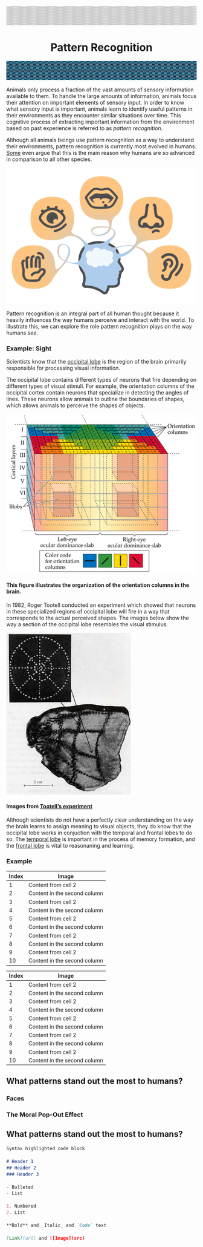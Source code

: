 <img src="stairs.png" height="50" width ="2000">
<h1 align="center">
Pattern Recognition
</h1>
<img src="cude.png" height="50" width="2000">

Animals only process a fraction of the vast amounts of sensory information available to them. To handle the large amounts of information, animals focus their attention on important elements of sensory input. In order to know what sensory input is important, animals learn to identify useful patterns in their environments as they encounter similar situations over time. This cognitive process of extracting important information from the environment based on past experience is referred to as *pattern recognition*.

Although all animals beings use pattern recognition as a way to understand their environments, pattern recognition is currently most evolved in humans. [Some](https://www.ncbi.nlm.nih.gov/pmc/articles/PMC4141622/) even argue that this is the main reason why humans are so advanced in comparison to all other species. 

![Senses](sens.jpg)

Pattern recognition is an integral part of all human thought because it heavily influences the way humans perceive and interact with the world. To illustrate this, we can explore the role pattern recognition plays on the way humans *see*.

### **Example: Sight**
Scientists know that the [occipital lobe](http://www.spinalcord.com/occipital-lobe) is the region of the brain primarily responsible for processing visual information. 

The occipital lobe contains different types of neurons that fire depending on different types of visual stimuli. For example, the orientation columns of the occipital cortex contain neurons that specialize in detecting the angles of lines. These neurons allow animals to outline the boundaries of shapes, which allows animals to perceive the shapes of objects. 

![Orientation Columns](col.jpg)

#### This figure illustrates the organization of the orientation columns in the brain.

In 1982, Roger Tootell conducted an experiment which showed that neurons in these specialized regions of occipital lobe will fire in a way that corresponds to the actual perceived shapes. The images below show the way a section of the occipital lobe resembles the visual stimulus.

![Retinotopic Mapping](map.jpg)

#### Images from [Tootell’s experiment](http://science.sciencemag.org/content/218/4575/902) 

Although scientists do not have a perfectly clear understanding on the way the brain learns to assign meaning to visual objects, they do know that the occipital lobe works in conjuction with the temporal and frontal lobes to do so. The [temporal lobe](http://www.spinalcord.com/temporal-lobe) is important in the process of memory formation, and the [frontal lobe](http://www.spinalcord.com/frontal-lobe) is vital to reasonaning and learning. 

### **Example** 
Index | Image
------------ | -------------
1 | Content from cell 2
2 | Content in the second column
3 | Content from cell 2
4 | Content in the second column
5 | Content from cell 2
6 | Content in the second column
7 | Content from cell 2
8 | Content in the second column
9 | Content from cell 2
10 | Content in the second column


Index | Image
------------ | -------------
1 | Content from cell 2
2 | Content in the second column
3 | Content from cell 2
4 | Content in the second column
5 | Content from cell 2
6 | Content in the second column
7 | Content from cell 2
8 | Content in the second column
9 | Content from cell 2
10 | Content in the second column

## What patterns stand out the most to humans?

### Faces

### The Moral Pop-Out Effect

## What patterns stand out the most to humans?


```markdown
Syntax highlighted code block

# Header 1
## Header 2
### Header 3

- Bulleted
- List

1. Numbered
2. List

**Bold** and _Italic_ and `Code` text

[Link](url) and ![Image](src)
```
